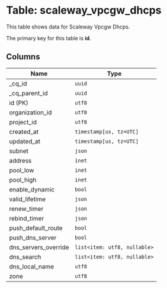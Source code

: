 # Table: scaleway_vpcgw_dhcps

This table shows data for Scaleway Vpcgw Dhcps.

The primary key for this table is **id**.

## Columns

| Name          | Type          |
| ------------- | ------------- |
|_cq_id|`uuid`|
|_cq_parent_id|`uuid`|
|id (PK)|`utf8`|
|organization_id|`utf8`|
|project_id|`utf8`|
|created_at|`timestamp[us, tz=UTC]`|
|updated_at|`timestamp[us, tz=UTC]`|
|subnet|`json`|
|address|`inet`|
|pool_low|`inet`|
|pool_high|`inet`|
|enable_dynamic|`bool`|
|valid_lifetime|`json`|
|renew_timer|`json`|
|rebind_timer|`json`|
|push_default_route|`bool`|
|push_dns_server|`bool`|
|dns_servers_override|`list<item: utf8, nullable>`|
|dns_search|`list<item: utf8, nullable>`|
|dns_local_name|`utf8`|
|zone|`utf8`|
